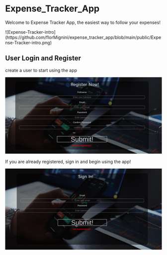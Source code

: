   #                                                        <h1> Expense_Tracker_App </h1>
  
  <p> Welcome to Expense Tracker App, the easiest way to follow your expenses!</p>
  ![Expense-Tracker-intro](https://github.com/florMignini/expense_tracker_app/blob/main/public/Expense-Tracker-intro.png)
  
  <h2> User Login and Register </h2>
  <p> create a user to start using the app </p>
  
  ![Expense-Tracker-register](https://github.com/florMignini/expense_tracker_app/blob/main/public/Expense-Tracker-register.png)
  
  <p> If you are already registered, sign in and begin using the app! </p>
  
  ![Expense-Tracker-sigIn](https://github.com/florMignini/expense_tracker_app/blob/main/public/Expense-Tracker-signIn.png)
